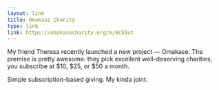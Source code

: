 ```yaml
---
layout: link
title: Omakase Charity
type: link
link: https://omakasecharity.org/m/9c55ut
---
```


My friend Theresa recently launched a new project — Omakase. The premise is pretty awesome: they pick excellent well-deserving charities, you subscribe at $10, $25, or $50 a month.

Simple subscription-based giving. My kinda joint.
